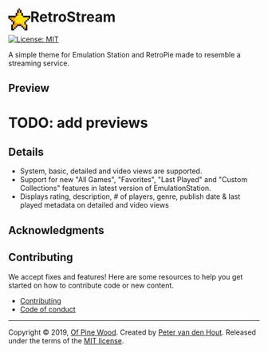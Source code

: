 # RetroStream <img src="retro-stream-logo-256x256.gif" alt="RetroStream" height="44" align="left" />

[![License: MIT](https://img.shields.io/github/license/ofpinewood/es-theme-retro-stream.svg)](https://github.com/ofpinewood/es-theme-retro-stream/blob/master/LICENSE)

A simple theme for Emulation Station and RetroPie made to resemble a streaming service.

## Preview
# TODO: add previews

## Details
- System, basic, detailed and video views are supported.
- Support for new "All Games", "Favorites", "Last Played" and "Custom Collections" features in latest version of EmulationStation.
- Displays rating, description, # of players, genre, publish date & last played metadata on detailed and video views

## Acknowledgments


## Contributing
We accept fixes and features! Here are some resources to help you get started on how to contribute code or new content.

* [Contributing](https://github.com/ofpinewood/es-theme-retro-stream/blob/master/CONTRIBUTING.md)
* [Code of conduct](https://github.com/ofpinewood/es-theme-retro-stream/blob/master/CODE_OF_CONDUCT.md)

---
Copyright &copy; 2019, [Of Pine Wood](http://ofpinewood.com).
Created by [Peter van den Hout](http://ofpinewood.com).
Released under the terms of the [MIT license](https://github.com/ofpinewood/es-theme-retro-stream/blob/master/LICENSE).
